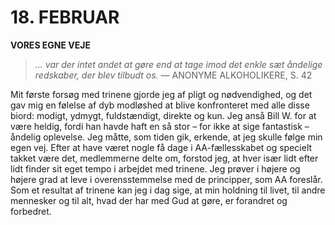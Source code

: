 # 18. FEBRUAR

**VORES EGNE VEJE**

> *… var der intet andet at gøre end at tage imod det enkle sæt åndelige redskaber, der blev tilbudt os.*
> — ANONYME ALKOHOLIKERE, S. 42

Mit første forsøg med trinene gjorde jeg af pligt og nødvendighed, og det gav mig en følelse af dyb modløshed at blive konfronteret med alle disse biord: modigt, ydmygt, fuldstændigt, direkte og kun. Jeg anså Bill W. for at være heldig, fordi han havde haft en så stor – for ikke at sige fantastisk – åndelig oplevelse. Jeg måtte, som tiden gik, erkende, at jeg skulle følge min egen vej. Efter at have været nogle få dage i AA-fællesskabet og specielt takket være det, medlemmerne delte om, forstod jeg, at hver især lidt efter lidt finder sit eget tempo i arbejdet med trinene. Jeg prøver i højere og højere grad at leve i overensstemmelse med de principper, som AA foreslår. Som et resultat af trinene kan jeg i dag sige, at min holdning til livet, til andre mennesker og til alt, hvad der har med Gud at gøre, er forandret og forbedret.
